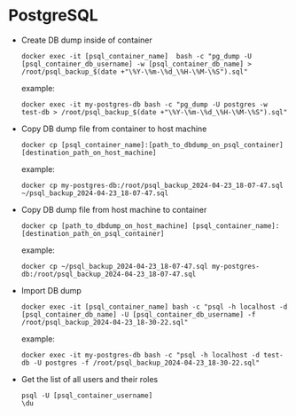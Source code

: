 # PostgreSQL

- Create DB dump inside of container
    ```
    docker exec -it [psql_container_name]  bash -c "pg_dump -U [psql_container_db_username] -w [psql_container_db_name] > /root/psql_backup_$(date +"\%Y-\%m-\%d_\%H-\%M-\%S").sql"
    ``` 
  example:
    ```
    docker exec -it my-postgres-db bash -c "pg_dump -U postgres -w test-db > /root/psql_backup_$(date +"\%Y-\%m-\%d_\%H-\%M-\%S").sql"
    ```

- Copy DB dump file from container to host machine
    ```
    docker cp [psql_container_name]:[path_to_dbdump_on_psql_container] [destination_path_on_host_machine]
    ```
  example:
    ```
    docker cp my-postgres-db:/root/psql_backup_2024-04-23_18-07-47.sql ~/psql_backup_2024-04-23_18-07-47.sql
    ```

- Copy DB dump file from host machine to container
    ```
    docker cp [path_to_dbdump_on_host_machine] [psql_container_name]:[destination_path_on_psql_container]
    ```
  example:
    ```
    docker cp ~/psql_backup_2024-04-23_18-07-47.sql my-postgres-db:/root/psql_backup_2024-04-23_18-07-47.sql
    ```

- Import DB dump
    ```
    docker exec -it [psql_container_name] bash -c "psql -h localhost -d [psql_container_db_name] -U [psql_container_db_username] -f /root/psql_backup_2024-04-23_18-30-22.sql"
    ```
  example:
    ```
    docker exec -it my-postgres-db bash -c "psql -h localhost -d test-db -U postgres -f /root/psql_backup_2024-04-23_18-30-22.sql"
    ```

- Get the list of all users and their roles
    ```
    psql -U [psql_container_username]
    \du
    ```